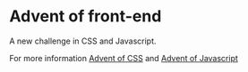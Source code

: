 # Advent of front-end
A new challenge in CSS and Javascript. 

For more information [Advent of CSS](https://www.adventofcss.com/) and [Advent of Javascript](https://www.adventofjs.com/)

